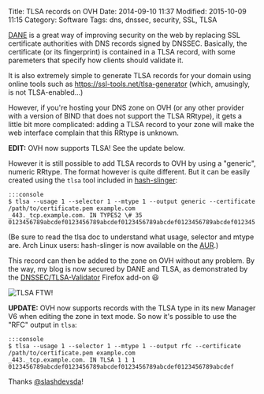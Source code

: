 Title: TLSA records on OVH
Date: 2014-09-10 11:37
Modified: 2015-10-09 11:15
Category: Software
Tags: dns, dnssec, security, SSL, TLSA

[DANE][] is a great way of improving security on the web by replacing SSL certificate authorities with DNS records
signed by DNSSEC. Basically, the certificate (or its fingerprint) is contained in a TLSA record, with some paremeters
that specify how clients should validate it.

It is also extremely simple to generate TLSA records for your domain using online tools such as
<https://ssl-tools.net/tlsa-generator> (which, amusingly, is not TLSA-enabled…)

However, if you're hosting your DNS zone on OVH (or any other provider with a version of BIND that does not
support the TLSA RRtype), it gets a little bit more complicated: adding a TLSA record to your zone will make the web
interface complain that this RRtype is unknown.

**EDIT:** OVH now supports TLSA! See the update below.

However it is still possible to add TLSA records to OVH by using a "generic", numeric RRtype. The format however is
quite different. But it can be easily created using the `tlsa` tool included in [hash-slinger][]:

    :::console
    $ tlsa --usage 1 --selector 1 --mtype 1 --output generic --certificate /path/to/certificate.pem example.com
    _443._tcp.example.com. IN TYPE52 \# 35 0123456789abcdef0123456789abcdef0123456789abcdef0123456789abcdef012345

(Be sure to read the tlsa doc to understand what usage, selector and mtype are. Arch Linux users: hash-slinger is now
available on the [AUR][].)

This record can then be added to the zone on OVH without any problem. By the way, my blog is now secured by DANE and
TLSA, as demonstrated by the [DNSSEC/TLSA-Validator][validator] Firefox add-on :smiley:

![TLSA FTW!]({static|/images/2014/tlsa-url.png})

**UPDATE:** OVH now supports records with the TLSA type in its new Manager V6 when editing the zone in text mode. So now
it's possible to use the "RFC" output in `tlsa`:

    :::console
    $ tlsa --usage 1 --selector 1 --mtype 1 --output rfc --certificate /path/to/certificate.pem example.com
    _443._tcp.example.com. IN TLSA 1 1 1 0123456789abcdef0123456789abcdef0123456789abcdef0123456789abcdef

Thanks [@slashdevsda][]!


[AUR]: https://aur.archlinux.org/packages/hash-slinger/
[DANE]: https://en.wikipedia.org/wiki/DNS-based_Authentication_of_Named_Entities
[hash-slinger]: http://people.redhat.com/pwouters/hash-slinger/
[validator]: https://www.dnssec-validator.cz/
[@slashdevsda]: https://twitter.com/slashdevsda
